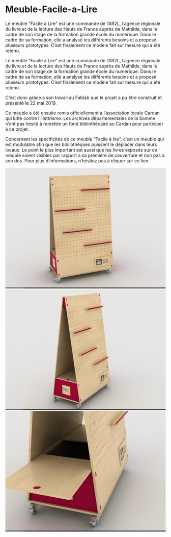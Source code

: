 # Meuble-Facile-a-Lire
Le meuble “Facile à Lire” est une commande de l’AR2L, l’agence régionale du livre et de la lecture des Hauts de France auprès de Mathilde, dans le cadre de son stage de la formation grande école du numérique. Dans le cadre de sa formation, elle a analysé les différents besoins et a proposé plusieurs prototypes. C’est finalement ce modèle fait sur mesure qui a été retenu.


Le meuble “Facile à Lire” est une commande de l’AR2L, l’agence régionale du livre et de la lecture des Hauts de France auprès de Mathilde, dans le cadre de son stage de la formation grande école du numérique. Dans le cadre de sa formation, elle a analysé les différents besoins et a proposé plusieurs prototypes. C’est finalement ce modèle fait sur mesure qui a été retenu.


C’est donc grâce à son travail au Fablab que le projet a pu être construit et présenté le 22 mai 2019.


Ce meuble a été ensuite remis officiellement à l’association locale Cardan qui lutte contre l’illettrisme. Les archives départementales de la Somme n’ont pas hésité à remettre un fond bibliothécaire au Cardan pour participer à ce projet.


Concernant les spécificités de ce meuble “Facile à lire”, c’est un meuble qui est modulable afin que les bibliothèques puissent le déplacer dans leurs locaux. Le point le plus important est aussi que les livres exposés sur ce meuble soient visibles par rapport à sa première de couverture et non pas à son dos. Pour plus d’informations, n’hésitez pas à cliquer sur ce lien.


![alt text](https://github.com/LaMachinerie/Meuble-Facile-a-Lire/blob/main/Image/1.2.png)
![alt text](https://github.com/LaMachinerie/Meuble-Facile-a-Lire/blob/main/Image/1.3.png)
![alt text](https://github.com/LaMachinerie/Meuble-Facile-a-Lire/blob/main/Image/1.4.png)
